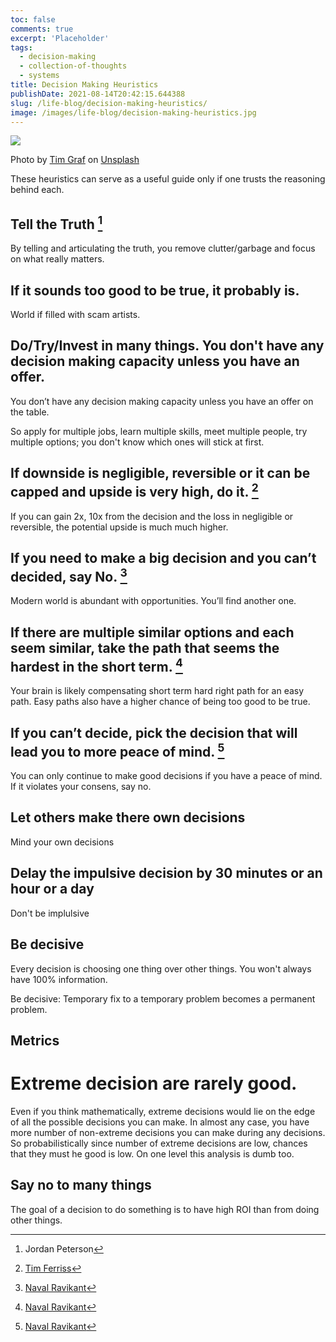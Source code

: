 ```yaml
---
toc: false
comments: true
excerpt: 'Placeholder'
tags:
  - decision-making
  - collection-of-thoughts
  - systems
title: Decision Making Heuristics
publishDate: 2021-08-14T20:42:15.644388
slug: /life-blog/decision-making-heuristics/
image: /images/life-blog/decision-making-heuristics.jpg
---
```


![](/images/life-blog/decision-making-heuristics.jpg)

Photo by <a href="https://unsplash.com/@timgraf99?utm_source=unsplash&utm_medium=referral&utm_content=creditCopyText">Tim Graf</a> on <a href="https://unsplash.com/s/photos/compass?utm_source=unsplash&utm_medium=referral&utm_content=creditCopyText">Unsplash</a>

These heuristics can serve as a useful guide only if one trusts the reasoning behind each.

## Tell the Truth [^3]

By telling and articulating the truth, you remove clutter/garbage and focus on what really matters.

## If it sounds too good to be true, it probably is.

World if filled with scam artists.

## Do/Try/Invest in many things. You don't have any decision making capacity unless you have an offer.

You don’t have any decision making capacity unless you have an offer on the table.

So apply for multiple jobs, learn multiple skills, meet multiple people, try multiple options; you don't know which ones will stick at first.

## If downside is negligible, reversible or it can be capped and upside is very high, do it. [^2]

If you can gain 2x, 10x from the decision and the loss in negligible or reversible, the potential upside is much much higher.

## If you need to make a big decision and you can’t decided, say No. [^1]

Modern world is abundant with opportunities. You’ll find another one.

## If there are multiple similar options and each seem similar, take the path that seems the hardest in the short term. [^1]

Your brain is likely compensating short term hard right path for an easy path. Easy paths also have a higher chance of being too good to be true.

## If you can’t decide, pick the decision that will lead you to more peace of mind. [^1]

You can only continue to make good decisions if you have a peace of mind. If it violates your consens, say no.

## Let others make there own decisions

Mind your own decisions

## Delay the impulsive decision by 30 minutes or an hour or a day

Don't be implulsive

## Be decisive

Every decision is choosing one thing over other things. You won't always have 100% information.

Be decisive: Temporary fix to a temporary problem becomes a permanent problem.

## Metrics

# Extreme decision are rarely good.

Even if you think mathematically, extreme decisions would lie on the edge of all the possible decisions you can make. In almost any case, you have more number of non-extreme decisions you can make during any decisions. So probabilistically since number of extreme decisions are low, chances that they must he good is low. On one level this analysis is dumb too.

## Say no to many things

The goal of a decision to do something is to have high ROI than from doing other things.

[^1]: [Naval Ravikant](https://www.youtube.com/watch?v=3tnOc32k7Ac)
[^2]: [Tim Ferriss](https://www.youtube.com/watch?v=vjZH7nmsHpk)
[^3]: Jordan Peterson
